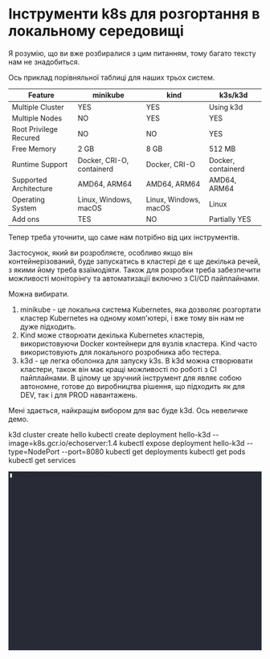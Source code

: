# **Інструменти k8s для розгортання в локальному середовищі**

Я розумію, що ви вже розбиралися з цим питанням, тому багато тексту нам не знадобиться.

Ось приклад порівняльної таблиці для наших трьох систем.


| **Feature**            | **minikube**              | **kind**              | **k3s/k3d**        |
| ------------------------ | --------------------------- | ----------------------- | -------------------- |
| Multiple Cluster       | YES                       | YES                   | Using k3d          |
| Multiple Nodes         | NO                        | YES                   | YES                |
| Root Privilege Recured | NO                        | NO                    | YES                |
| Free Memory            | 2 GB                      | 8 GB                  | 512 MB             |
| Runtime Support        | Docker, CRI-O, containerd | Docker, CRI-O         | Docker, containerd |
| Supported Architecture | AMD64, ARM64              | AMD64, ARM64          | AMD64, ARM64       |
| Operating System       | Linux, Windows, macOS     | Linux, Windows, macOS | Linux              |
| Add ons                | TES                       | NO                    | Partially YES      |

Тепер треба уточнити, що саме нам потрібно від цих інструментів.

Застосунок, який ви розробляєте, особливо якщо він контейнерізований, буде запускатись в кластері де є ще декілька речей, з якими йому треба взаїмодіяти. Також для розробки треба забезпечити можливості моніторінгу та автоматизації включно з CI/CD пайплайнами.

Можна вибирати.

1. minikube -  це локальна система Kubernetes, яка дозволяє розгортати кластер Kubernetes на одному комп'ютері, і вже тому він нам не дуже підходить.
2. Kind може створюати декілька Kubernetes кластерів, використовуючи Docker контейнери для вузлів кластера. Kind часто використовують для локального розробника або тестера.
3. k3d - це легка оболонка для запуску k3s. В k3d можна створювати кластери, також він має кращі можливості по роботі з CI пайплайнами. В цілому це зручний інструмент для являє собою автономне, готове до виробництва рішення, що підходить як для DEV, так і для PROD навантажень.

Мені здається, найкращім вибором для вас буде k3d.
Ось невеличке демо.

k3d cluster create hello
kubectl create deployment hello-k3d --image=k8s.gcr.io/echoserver:1.4
kubectl expose deployment hello-k3d --type=NodePort --port=8080
kubectl get deployments
kubectl get pods
kubectl get services



![](assets/20231204_091230_demo.gif)
